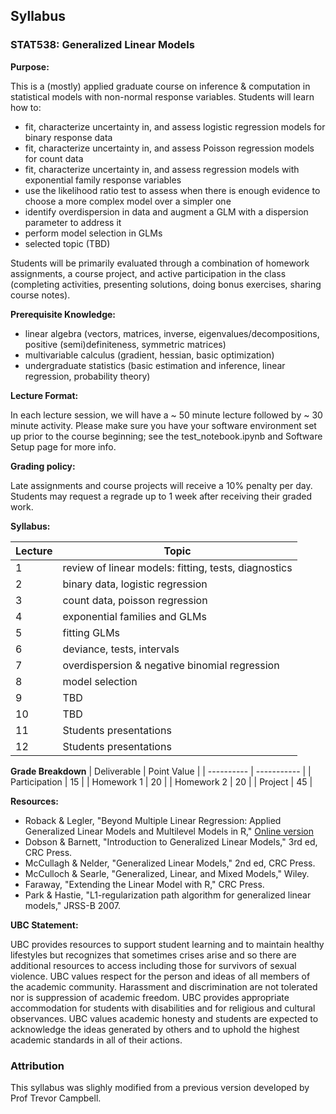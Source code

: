 ## Syllabus

### STAT538: Generalized Linear Models

**Purpose:** 

This is a (mostly) applied graduate course on inference & computation in statistical models with non-normal response variables. Students will learn how to:
- fit, characterize uncertainty in, and assess logistic regression models for binary response data
- fit, characterize uncertainty in, and assess Poisson regression models for count data
- fit, characterize uncertainty in, and assess regression models with exponential family response variables
- use the likelihood ratio test to assess when there is enough evidence to choose a more complex model over a simpler one
- identify overdispersion in data and augment a GLM with a dispersion parameter to address it
- perform model selection in GLMs
- selected topic (TBD)

Students will be primarily evaluated through a combination of homework assignments, a course project, and active participation in the class (completing activities, presenting solutions, doing bonus exercises, sharing course notes).

**Prerequisite Knowledge:**

- linear algebra (vectors, matrices, inverse, eigenvalues/decompositions, positive (semi)definiteness, symmetric matrices)
- multivariable calculus (gradient, hessian, basic optimization)
- undergraduate statistics (basic estimation and inference, linear regression, probability theory)

**Lecture Format:**

In each lecture session, we will have a ~ 50 minute lecture followed by ~ 30 minute activity. Please make sure you have your software environment set up prior to the course beginning; see the test_notebook.ipynb and Software Setup page for more info.

**Grading policy:**

Late assignments and course projects will receive a 10% penalty per day. Students may request a regrade up to 1 week after receiving their graded work.


**Syllabus:**

| Lecture | Topic |
| ------- | ----- |
| 1 | review of linear models: fitting, tests, diagnostics |
| 2 | binary data, logistic regression |
| 3 | count data, poisson regression |
| 4 | exponential families and GLMs |
| 5 | fitting GLMs |
| 6 | deviance, tests, intervals |
| 7 | overdispersion & negative binomial regression | 
| 8 | model selection |
| 9 | TBD |
| 10 | TBD |
| 11 | Students presentations |
| 12 | Students presentations |

**Grade Breakdown**
| Deliverable | Point Value |
| ----------  | ----------- |
| Participation | 15 |
| Homework 1 | 20 | 
| Homework 2 | 20 |
| Project | 45 |


**Resources:** 

- Roback & Legler, "Beyond Multiple Linear Regression: Applied Generalized Linear Models and Multilevel Models in R," [Online version](https://bookdown.org/roback/bookdown-BeyondMLR/)
- Dobson & Barnett, "Introduction to Generalized Linear Models," 3rd ed, CRC Press.
- McCullagh & Nelder, "Generalized Linear Models," 2nd ed, CRC Press.
- McCulloch & Searle, "Generalized, Linear, and Mixed Models," Wiley.
- Faraway, "Extending the Linear Model with R," CRC Press.
- Park & Hastie, "L1-regularization path algorithm for generalized linear models," JRSS-B 2007.

**UBC Statement:**

UBC provides resources to support student learning and to maintain healthy lifestyles but recognizes that sometimes crises arise and so there are additional resources to access including those for survivors of sexual violence. UBC values respect for the person and ideas of all members of the academic community. Harassment and discrimination are not tolerated nor is suppression of academic freedom. UBC provides appropriate accommodation for students with disabilities and for religious and cultural observances. UBC values academic honesty and students are expected to acknowledge the ideas generated by others and to uphold the highest academic standards in all of their actions. 

### Attribution

This syllabus was slighly modified from a previous version developed by Prof Trevor Campbell.
